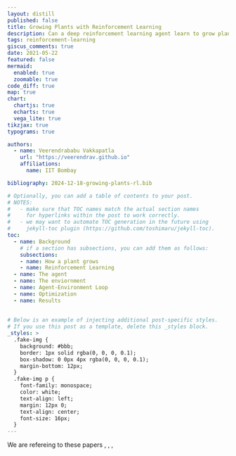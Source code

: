 ```yaml
---
layout: distill
published: false
title: Growing Plants with Reinforcement Learning
description: Can a deep reinforcement learning agent learn to grow plants?
tags: reinforcement-learning
giscus_comments: true
date: 2021-05-22
featured: false
mermaid:
  enabled: true
  zoomable: true
code_diff: true
map: true
chart:
  chartjs: true
  echarts: true
  vega_lite: true
tikzjax: true
typograms: true

authors:
  - name: Veerendrababu Vakkapatla
    url: "https://veerendrav.github.io"
    affiliations:
      name: IIT Bombay

bibliography: 2024-12-18-growing-plants-rl.bib

# Optionally, you can add a table of contents to your post.
# NOTES:
#   - make sure that TOC names match the actual section names
#     for hyperlinks within the post to work correctly.
#   - we may want to automate TOC generation in the future using
#     jekyll-toc plugin (https://github.com/toshimaru/jekyll-toc).
toc:
  - name: Background
    # if a section has subsections, you can add them as follows:
    subsections:
    - name: How a plant grows
    - name: Reinforcement Learning
  - name: The agent
  - name: The enviornment
  - name: Agent-Environment Loop
  - name: Optimization
  - name: Results
  
  
# Below is an example of injecting additional post-specific styles.
# If you use this post as a template, delete this _styles block.
_styles: >
  .fake-img {
    background: #bbb;
    border: 1px solid rgba(0, 0, 0, 0.1);
    box-shadow: 0 0px 4px rgba(0, 0, 0, 0.1);
    margin-bottom: 12px;
  }
  .fake-img p {
    font-family: monospace;
    color: white;
    text-align: left; 
    margin: 12px 0;
    text-align: center;
    font-size: 16px;
  }
---
```

We are refereing to these papers <d-cite key="hitti2021growspacelearningshapeplants"></d-cite>, <d-cite key="amacker2022learnedsimulationenvironmentmodel"></d-cite>, <d-cite key="balderas2024comparativestudydeepreinforcement"></d-cite>, <d-cite key="nasti2024reinforcement"></d-cite>


